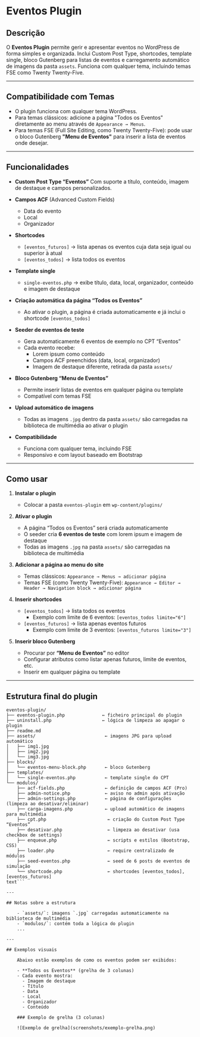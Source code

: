 # Eventos Plugin

## Descrição
O **Eventos Plugin** permite gerir e apresentar eventos no WordPress de forma simples e organizada. Inclui Custom Post Type, shortcodes, template single, bloco Gutenberg para listas de eventos e carregamento automático de imagens da pasta `assets`. Funciona com qualquer tema, incluindo temas FSE como Twenty Twenty-Five.

---

## Compatibilidade com Temas

- O plugin funciona com qualquer tema WordPress.
- Para temas clássicos: adicione a página "Todos os Eventos" diretamente ao menu através de `Appearance → Menus`.
- Para temas FSE (Full Site Editing, como Twenty Twenty-Five): pode usar o bloco Gutenberg **"Menu de Eventos"** para inserir a lista de eventos onde desejar.

---

## Funcionalidades

- **Custom Post Type “Eventos”**
  Com suporte a título, conteúdo, imagem de destaque e campos personalizados.

- **Campos ACF** (Advanced Custom Fields)
  - Data do evento
  - Local
  - Organizador

- **Shortcodes**
  - `[eventos_futuros]` → lista apenas os eventos cuja data seja igual ou superior à atual
  - `[eventos_todos]` → lista todos os eventos

- **Template single**
  - `single-eventos.php` → exibe título, data, local, organizador, conteúdo e imagem de destaque

- **Criação automática da página “Todos os Eventos”**
  - Ao ativar o plugin, a página é criada automaticamente e já inclui o shortcode `[eventos_todos]`

- **Seeder de eventos de teste**
  - Gera automaticamente 6 eventos de exemplo no CPT “Eventos”
  - Cada evento recebe:
    - Lorem ipsum como conteúdo
    - Campos ACF preenchidos (data, local, organizador)
    - Imagem de destaque diferente, retirada da pasta `assets/`

- **Bloco Gutenberg “Menu de Eventos”**
  - Permite inserir listas de eventos em qualquer página ou template
  - Compatível com temas FSE

- **Upload automático de imagens**
  - Todas as imagens `.jpg` dentro da pasta `assets/` são carregadas na biblioteca de multimédia ao ativar o plugin

- **Compatibilidade**
  - Funciona com qualquer tema, incluindo FSE
  - Responsivo e com layout baseado em Bootstrap

---

## Como usar

1. **Instalar o plugin**
   - Colocar a pasta `eventos-plugin` em `wp-content/plugins/`

2. **Ativar o plugin**
   - A página “Todos os Eventos” será criada automaticamente
   - O seeder cria **6 eventos de teste** com lorem ipsum e imagem de destaque
   - Todas as imagens `.jpg` na pasta `assets/` são carregadas na biblioteca de multimédia

3. **Adicionar a página ao menu do site**
   - Temas clássicos: `Appearance → Menus → adicionar página`
   - Temas FSE (como Twenty Twenty-Five): `Appearance → Editor → Header → Navigation block → adicionar página`

4. **Inserir shortcodes**
   - `[eventos_todos]` → lista todos os eventos
     - Exemplo com limite de 6 eventos:
       ```[eventos_todos limite="6"]```
   - `[eventos_futuros]` → lista apenas eventos futuros
     - Exemplo com limite de 3 eventos:
       ```[eventos_futuros limite="3"]```

5. **Inserir bloco Gutenberg**
   - Procurar por **“Menu de Eventos”** no editor
   - Configurar atributos como listar apenas futuros, limite de eventos, etc.
   - Inserir em qualquer página ou template

---

## Estrutura final do plugin

```text
eventos-plugin/
├── eventos-plugin.php              ← ficheiro principal do plugin
├── uninstall.php                   ← lógica de limpeza ao apagar o plugin
├── readme.md
├── assets/                          ← imagens JPG para upload automático
│   ├── img1.jpg
│   ├── img2.jpg
│   └── img3.jpg
├── blocks/
│   └── eventos-menu-block.php       ← bloco Gutenberg
├── templates/
│   └── single-eventos.php           ← template single do CPT
└── modulos/
    ├── acf-fields.php               ← definição de campos ACF (Pro)
    ├── admin-notice.php             ← aviso no admin após ativação
    ├── admin-settings.php           ← página de configurações (limpeza ao desativar/eliminar)
    ├── carga-imagens.php            ← upload automático de imagens para multimédia
    ├── cpt.php                       ← criação do Custom Post Type “Eventos”
    ├── desativar.php                 ← limpeza ao desativar (usa checkbox de settings)
    ├── enqueue.php                   ← scripts e estilos (Bootstrap, CSS)
    ├── loader.php                    ← require centralizado de módulos
    ├── seed-eventos.php              ← seed de 6 posts de eventos de simulação
    └── shortcode.php                 ← shortcodes [eventos_todos], [eventos_futuros]
text```

---

## Notas sobre a estrutura

    - `assets/`: imagens `.jpg` carregadas automaticamente na biblioteca de multimédia
    - `modulos/`: contém toda a lógica do plugin
    ...

---

## Exemplos visuais

    Abaixo estão exemplos de como os eventos podem ser exibidos:

    - **Todos os Eventos** (grelha de 3 colunas)
    - Cada evento mostra:
      - Imagem de destaque
      - Título
      - Data
      - Local
      - Organizador
      - Conteúdo

    ### Exemplo de grelha (3 colunas)

    ![Exemplo de grelha](screenshots/exemplo-grelha.png)
